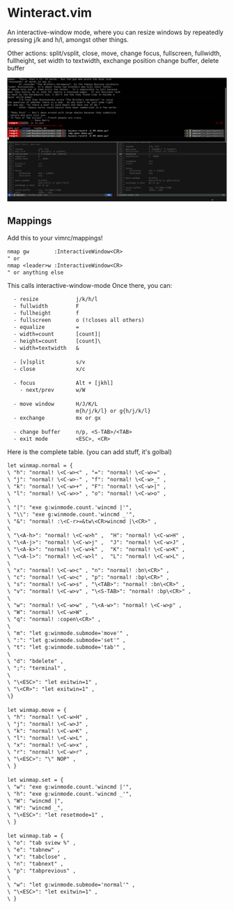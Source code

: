

# Winteract.vim

An interactive-window mode, where you can resize windows by
repeatedly pressing j/k and h/l, amongst other things.

Other actions:
split/vsplit, close, move, change focus, 
fullscreen, fullwidth, fullheight, 
set width to textwidth, exchange position
change buffer, delete buffer

![demo](./demo.gif)

## Mappings

Add this to your vimrc/mappings!

```viml
nmap gw        :InteractiveWindow<CR>
" or
nmap <leader>w :InteractiveWindow<CR>
" or anything else
```

This calls interactive-window-mode
Once there, you can: 

```
  - resize            j/k/h/l
  - fullwidth         F
  - fullheight        f
  - fullscreen        o (!closes all others)
  - equalize          =
  - width=count       [count]|
  - height=count      [count]\
  - width=textwidth   &
  
  - [v]split          s/v
  - close             x/c
  
  - focus             Alt + [jkhl]            
    - next/prev       w/W
  
  - move window       H/J/K/L  
                      m{h/j/k/l} or g{h/j/k/l}
  - exchange          mx or gx
  
  - change buffer     n/p, <S-TAB>/<TAB>
  - exit mode         <ESC>, <CR>
```

Here is the complete table. (you can add stuff, it's golbal)

```viml
let winmap.normal = {
\ "h": "normal! \<C-w><" , "=": "normal! \<C-w>=" ,
\ "j": "normal! \<C-w>-" , "f": "normal! \<C-w>_" ,
\ "k": "normal! \<C-w>+" , "F": "normal! \<C-w>|" ,
\ "l": "normal! \<C-w>>" , "o": "normal! \<C-w>o" ,
\
\ "|": "exe g:winmode.count.'wincmd |'",
\ "\\": "exe g:winmode.count.'wincmd _'",
\ "&": "normal! :\<C-r>=&tw\<CR>wincmd |\<CR>" ,
\ 
\ "\<A-h>": "normal! \<C-w>h" ,  "H": "normal! \<C-w>H" ,
\ "\<A-j>": "normal! \<C-w>j" ,  "J": "normal! \<C-w>J" ,
\ "\<A-k>": "normal! \<C-w>k" ,  "K": "normal! \<C-w>K" ,
\ "\<A-l>": "normal! \<C-w>l" ,  "L": "normal! \<C-w>L" ,
\
\ "x": "normal! \<C-w>c" , "n": "normal! :bn\<CR>" ,
\ "c": "normal! \<C-w>c" , "p": "normal! :bp\<CR>" ,
\ "s": "normal! \<C-w>s" , "\<TAB>": "normal! :bn\<CR>" ,
\ "v": "normal! \<C-w>v" , "\<S-TAB>": "normal! :bp\<CR>" ,
\ 
\ "w": "normal! \<C-w>w" , "\<A-w>": "normal! \<C-w>p" ,
\ "W": "normal! \<C-w>W" ,
\ "q": "normal! :copen\<CR>" ,
\
\ "m": "let g:winmode.submode='move'" ,
\ ":": "let g:winmode.submode='set'" ,
\ "t": "let g:winmode.submode='tab'" ,
\
\ "d": "bdelete" ,
\ ";": "terminal" ,
\
\ "\<ESC>": "let exitwin=1" ,
\ "\<CR>": "let exitwin=1" ,
\}

let winmap.move = {
\ "h": "normal! \<C-w>H" ,
\ "j": "normal! \<C-w>J" ,
\ "k": "normal! \<C-w>K" ,
\ "l": "normal! \<C-w>L" ,
\ "x": "normal! \<C-w>x" ,
\ "r": "normal! \<C-w>r" ,
\ "\<ESC>": "\" NOP" ,
\ }

let winmap.set = {
\ "w": "exe g:winmode.count.'wincmd |'",
\ "h": "exe g:winmode.count.'wincmd _'",
\ "W": "wincmd |",
\ "H": "wincmd _",
\ "\<ESC>": "let resetmode=1" ,
\ }

let winmap.tab = {
\ "o": "tab sview %" ,
\ "e": "tabnew" ,
\ "x": "tabclose" ,
\ "n": "tabnext" ,
\ "p": "tabprevious" ,
\
\ "w": "let g:winmode.submode='normal'" ,
\ "\<ESC>": "let exitwin=1" ,
\ }
```
